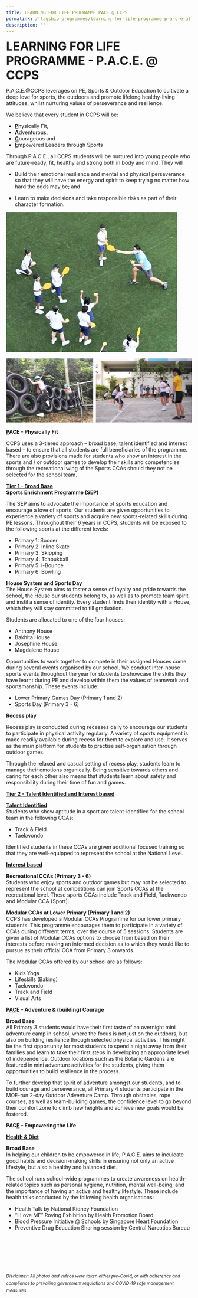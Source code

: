 ```yaml
---
title: LEARNING FOR LIFE PROGRAMME PACE @ CCPS
permalink: /flagship-programmes/learning-for-life-programme-p-a-c-e-at-ccps
description: ""
---
```

**<font size=6>LEARNING FOR LIFE PROGRAMME - P.A.C.E. @ CCPS
</font>**

P.A.C.E.@CCPS leverages on PE, Sports & Outdoor Education to cultivate a deep love for sports, the outdoors and promote lifelong healthy-living attitudes, whilst nurturing values of perseverance and resilience.  
  
We believe that every student in CCPS will be:  

*   <u>**P**</u>hysically Fit,
*   <u>**A**</u>dventurous,
*   <u>**C**</u>ourageous and
*   <u>**E**</u>mpowered Leaders through Sports

  
Through P.A.C.E., all CCPS students will be nurtured into young people who are future-ready, fit, healthy and strong both in body and mind. They will  
  

*   Build their emotional resilience and mental and physical perseverance so that they will have the energy and spirit to keep trying no matter how hard the odds may be; and

*   Learn to make decisions and take responsible risks as part of their character formation.


![](/images/Flagship%20Programmes/LLP%201.jpg)

![](/images/Flagship%20Programmes/LLP%202.png)

**<u>P</u>ACE - Physically Fit**

  
CCPS uses a 3-tiered approach – broad base, talent identified and interest based – to ensure that all students are full beneficiaries of the programme. There are also provisions made for students who show an interest in the sports and / or outdoor games to develop their skills and competencies through the recreational wing of the Sports CCAs should they not be selected for the school team.  
  

**<u>Tier 1 - Broad Base</u>**<br>
**Sports Enrichment Programme (SEP)**
 
The SEP aims to advocate the importance of sports education and encourage a love of sports. Our students are given opportunities to experience a variety of sports and acquire new sports-related skills during PE lessons. Throughout their 6 years in CCPS, students will be exposed to the following sports at the different levels:

  

*   Primary 1: Soccer
*   Primary 2: Inline Skate
*   Primary 3: Skipping
*   Primary 4: Tchoukball
*   Primary 5: i-Bounce
*   Primary 6: Bowling

  

**House System and Sports Day**<br>
The House System aims to foster a sense of loyalty and pride towards the school, the House our students belong to, as well as to promote team spirit and instil a sense of identity. Every student finds their identity with a House, which they will stay committed to till graduation.

  

Students are allocated to one of the four houses:

*   Anthony House
*   Bakhita House
*   Josephine House
*   Magdalene House

  

Opportunities to work together to compete in their assigned Houses come during several events organised by our school. We conduct inter-house sports events throughout the year for students to showcase the skills they have learnt during PE and develop within them the values of teamwork and sportsmanship. These events include:

  

*   Lower Primary Games Day (Primary 1 and 2)
*   Sports Day (Primary 3 - 6)

  

**Recess play**

Recess play is conducted during recesses daily to encourage our students to participate in physical activity regularly. A variety of sports equipment is made readily available during recess for them to explore and use. It serves as the main platform for students to practise self-organisation through outdoor games.

  

Through the relaxed and casual setting of recess play, students learn to manage their emotions organically. Being sensitive towards others and caring for each other also means that students learn about safety and responsibility during their time of fun and games.

  

**<u>Tier 2 - Talent Identified and Interest based</u>**


  

**<u>Talent Identified</u>**<br>
Students who show aptitude in a sport are talent-identified for the school team in the following CCAs:  
*   Track & Field
*   Taekwondo

Identified students in these CCAs are given additional focused training so that they are well-equipped to represent the school at the National Level.

  

**<u>Interest based</u>**

  

**Recreational CCAs (Primary 3 - 6)**<br>
Students who enjoy sports and outdoor games but may not be selected to represent the school at competitions can join Sports CCAs at the recreational level. These sports CCAs include Track and Field, Taekwondo and Modular CCA (Sport).

  

**Modular CCAs at Lower Primary (Primary 1 and 2)**<br>
CCPS has developed a Modular CCAs Programme for our lower primary students. This programme encourages them to participate in a variety of CCAs during different terms; over the course of 5 sessions. Students are given a list of Modular CCAs options to choose from based on their interests before making an informed decision as to which they would like to pursue as their official CCA from Primary 3 onwards.

  

The Modular CCAs offered by our school are as follows:

*   Kids Yoga
*   Lifeskills (Baking)
*   Taekwondo
*   Track and Field
*   Visual Arts

  

**P<u>AC</u>E - Adventure & (building) Courage**
  

**Broad Base**<br>
All Primary 3 students would have their first taste of an overnight mini adventure camp in school, where the focus is not just on the outdoors, but also on building resilience through selected physical activities. This might be the first opportunity for most students to spend a night away from their families and learn to take their first steps in developing an appropriate level of independence. Outdoor locations such as the Botanic Gardens are featured in mini adventure activities for the students, giving them opportunities to build resilience in the process.  
   
To further develop that spirit of adventure amongst our students, and to build courage and perseverance, all Primary 4 students participate in the MOE-run 2-day Outdoor Adventure Camp. Through obstacles, rope courses, as well as team-building games, the confidence level to go beyond their comfort zone to climb new heights and achieve new goals would be fostered.

  

**PAC<u>E</u> - Empowering the Life**

  

**<u>Health & Diet</u>**

  

**Broad Base**<br>
In helping our children to be empowered in life, P.A.C.E. aims to inculcate good habits and decision-making skills in ensuring not only an active lifestyle, but also a healthy and balanced diet.  
  
The school runs school-wide programmes to create awareness on health-related topics such as personal hygiene, nutrition, mental well-being, and the importance of having an active and healthy lifestyle. These include health talks conducted by the following health organisations:

  

*   Health Talk by National Kidney Foundation
*   “I Love ME” Roving Exhibition by Health Promotion Board
*   Blood Pressure Initiative @ Schools by Singapore Heart Foundation
*   Preventive Drug Education Sharing session by Central Narcotics Bureau
 



<br><br><br><br><br><br>
<sup>_Disclaimer: All photos and videos were taken either pre-Covid, or with adherence and compliance to prevailing government regulations and COVID-19 safe management measures._</sup>